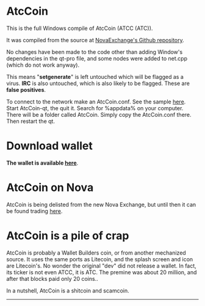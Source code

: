 # AtcCoin

This is the full Windows compile of AtcCoin (ATCC (ATC)).

It was compiled from the source at [NovaExchange's Github repository](https://github.com/novaexchange/ATCC). 

No changes have been made to the code other than adding Window's dependencies in the qt-pro file, and some nodes were added to net.cpp (which do not work anyway).

This means "**setgenerate**" is left untouched which will be flagged as a virus. **IRC** is also untouched, which is also likely to be flagged. These are **false positives**.

To connect to the network make an AtcCoin.conf. See the sample [here](https://github.com/insaneinthemembrane/AtcCoin/blob/master/AtcCoin.conf). Start AtcCoin-qt, the quit it. Search for %appdata% on your computer. There will be a folder called AtcCoin. Simply copy the AtcCoin.conf there. Then restart the qt.

# Download wallet

**The wallet is available [here](https://github.com/insaneinthemembrane/AtcCoin/blob/master/release/atccoin-qt.zip)**.


# AtcCoin on Nova

AtcCoin is being delisted from the new Nova Exchange, but until then it can be found trading [here](https://novaexchange.com/market/BTC_ATCC/).

# AtcCoin is a pile of crap

AtcCoin is probably a Wallet Builders coin, or from another mechanized source. It uses the same ports as Litecoin, and the splash screen and icon are Litecoin's. No wonder the original "dev" did not release a wallet. In fact, its ticker is not even ATCC, it is ATC. The premine was about 20 million, and after that blocks paid only 20 coins..

In a nutshell, AtcCoin is a shitcoin and scamcoin.

----

